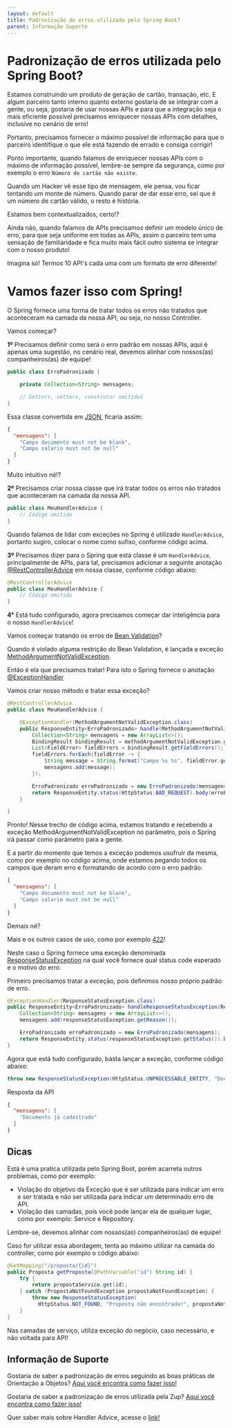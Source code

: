```yaml
---
layout: default
title: Padronização de erros utilizada pelo Spring Boot? 
parent: Informação Suporte
---
```

# Padronização de erros utilizada pelo Spring Boot?

Estamos construindo um produto de geração de cartão, transação, etc. E algum parceiro tanto interno quanto externo gostaria 
de se integrar com a gente, ou seja, gostaria de usar nossas APIs e para que a integração seja o mais eficiente possível 
precisamos enriquecer nossas APIs com detalhes, inclusive no cenário de erro!

Portanto, precisamos fornecer o máximo possível de informação para que o parceiro identifique o que ele 
está fazendo de errado e consiga corrigir!

Ponto importante, quando falamos de enriquecer nossas APIs com o máximo de informação possível, lembre-se sempre da 
segurança, como por exemplo o erro `Número de cartão não existe`.

Quando um Hacker vê esse tipo de mensagem, ele pensa, vou ficar tentando um monte de número. Quando parar de dar esse 
erro, sei que é um número de cartão válido, o resto é história.

Estamos bem contextualizados, certo!?

Ainda não, quando falamos de APIs precisamos definir um modelo único de erro, para que seja uniforme em todas as APIs, 
assim o parceiro tem uma sensação de familiaridade e fica muito mais fácil outro sistema se integrar com o nosso produto!

Imagina só! Termos 10 API's cada uma com um formato de erro diferente!

# Vamos fazer isso com Spring!
  
O Spring fornece uma forma de tratar todos os erros não tratados que aconteceram na camada da nossa API, ou seja, no 
nosso Controller.

Vamos começar?

**1º** Precisamos definir como será o erro padrão em nossas APIs, aqui é apenas uma sugestão, no cenário real, devemos alinhar 
com nossos(as) companheiros(as) de equipe!

```java
public class ErroPadronizado {

    private Collection<String> mensagens;

    // Getters, setters, construtor omitidos
}
```

Essa classe convertida em [JSON](https://www.json.org/json-en.html), ficaria assim:

```json
{
  "mensagens": [
    "Campo documento must not be blank",
    "Campo salario must not be null"
  ]
}
```

Muito intuitivo né!?

**2º** Precisamos criar nossa classe que irá tratar todos os erros não tratados que aconteceram na camada da nossa API.

```java
public class MeuHandlerAdvice {
    // Código omitido
}
```

Quando falamos de lidar com exceções no Spring é utilizado `HandlerAdvice`, portanto sugiro, colocar o nome como sufixo, 
conforme código acima.

**3º** Precisamos dizer para o Spring que está classe é um `HandlerAdvice`, principalmente de APIs, para tal, precisamos 
adicionar a seguinte anotação [@RestControllerAdvice](https://docs.spring.io/spring/docs/current/javadoc-api/org/springframework/web/bind/annotation/RestControllerAdvice.html) 
em nossa classe, conforme código abaixo:

```java
@RestControllerAdvice
public class MeuHandlerAdvice {
    // Código omitido
}
```

**4°** Está tudo configurado, agora precisamos começar dar inteligência para o nosso `HandlerAdvice`!

Vamos começar tratando os erros de [Bean Validation](../informacao_suporte/bean-validation.md)?

Quando é violado alguma restrição do Bean Validation, é lançada a exceção [MethodArgumentNotValidException](https://docs.spring.io/spring-framework/docs/current/javadoc-api/org/springframework/web/bind/MethodArgumentNotValidException.html).

Então é ela que precisamos tratar! Para isto o Spring fornece o anotação [@ExceptionHandler](https://docs.spring.io/spring-framework/docs/current/javadoc-api/org/springframework/web/bind/annotation/ExceptionHandler.html)

Vamos criar nosso método e tratar essa exceção?

```java
@RestControllerAdvice
public class MeuHandlerAdvice {

    @ExceptionHandler(MethodArgumentNotValidException.class)
    public ResponseEntity<ErroPadronizado> handle(MethodArgumentNotValidException methodArgumentNotValidException) {
        Collection<String> mensagens = new ArrayList<>();
        BindingResult bindingResult = methodArgumentNotValidException.getBindingResult();
        List<FieldError> fieldErrors = bindingResult.getFieldErrors();
        fieldErrors.forEach(fieldError -> {
            String message = String.format("Campo %s %s", fieldError.getField(), fieldError.getDefaultMessage());
            mensagens.add(message);
        });

        ErroPadronizado erroPadronizado = new ErroPadronizado(mensagens);
        return ResponseEntity.status(HttpStatus.BAD_REQUEST).body(erroPadronizado);
    }

}
```

Pronto! Nesse trecho de código acima, estamos tratando e recebendo a exceção MethodArgumentNotValidException no parâmetro, 
pois o Spring irá passar como parâmetro para a gente.

E a partir do momento que temos a exceção podemos usufruir da mesma, como por exemplo no código acima, onde estamos 
pegando todos os campos que deram erro e formatando de acordo com o erro padrão:

```json
{
  "mensagens": [
    "Campo documento must not be blank",
    "Campo salario must not be null"
  ]
}
```

Demais né?

Mais e os outros casos de uso, como por exemplo [422](../informacao_suporte/rest-422.md)!

Neste caso o Spring fornece uma exceção denominada [ResponseStatusException](https://docs.spring.io/spring-framework/docs/current/javadoc-api/org/springframework/web/server/ResponseStatusException.html) 
na qual você fornece qual status code esperado e o motivo do erro.

Primeiro precisamos tratar a exceção, pois definimos nosso próprio padrão de erro.

```java
@ExceptionHandler(ResponseStatusException.class)
public ResponseEntity<ErroPadronizado> handleResponseStatusException(ResponseStatusException responseStatusException) {
    Collection<String> mensagens = new ArrayList<>();
    mensagens.add(responseStatusException.getReason());

    ErroPadronizado erroPadronizado = new ErroPadronizado(mensagens);
    return ResponseEntity.status(responseStatusException.getStatus()).body(erroPadronizado);
}
```

Agora que está tudo configurado, basta lançar a exceção, conforme código abaixo:

```java
throw new ResponseStatusException(HttpStatus.UNPROCESSABLE_ENTITY, "Documento já cadastrado");
```

Resposta da API

```json
{
  "mensagens": [
    "Documento já cadastrado"
  ]
}
```

## Dicas

Está é uma pratica utilizada pelo Spring Boot, porém acarreta outros problemas, como por exemplo:

- Violação do objetivo da Exceção que é ser utilizada para indicar um erro e ser tratada e não ser utilizada para indicar 
um determinado erro de API.
- Violação das camadas, pois você pode lançar ela de qualquer lugar, como por exemplo: Service e Repository.

Lembre-se, devemos alinhar com nossos(as) companheiros(as) de equipe!

Caso for utilizar essa abordagem, tenta ao máximo utilizar na camada do controller, como por exemplo o código abaixo:

```java
@GetMapping("/proposta/{id}")
public Proposta getProposta(@PathVariable("id") String id) {
    try {
        return propostaService.get(id);
    } catch (PropostaNotFoundException propostaNotFoundException) {
        throw new ResponseStatusException(
          HttpStatus.NOT_FOUND, "Proposta não encontrada!", propostaNotFoundException);
    }
}
```

Nas camadas de serviço, utiliza exceção do negócio, caso necessário, e não voltada para API!

## Informação de Suporte

Gostaria de saber a padronização de erros seguindo as boas práticas de Orientação a Objetos? [Aqui você encontra como fazer isso!](error-object-oriented.md)

Gostaria de saber a padronização de erros utilizada pela Zup? [Aqui você encontra como fazer isso!](../informacao_suporte/error-zup.md)

Quer saber mais sobre Handler Advice, acesse o [link!](https://spring.io/blog/2013/11/01/exception-handling-in-spring-mvc)
